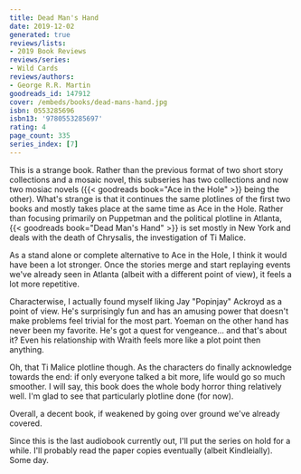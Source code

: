```yaml
---
title: Dead Man's Hand
date: 2019-12-02
generated: true
reviews/lists:
- 2019 Book Reviews
reviews/series:
- Wild Cards
reviews/authors:
- George R.R. Martin
goodreads_id: 147912
cover: /embeds/books/dead-mans-hand.jpg
isbn: 0553285696
isbn13: '9780553285697'
rating: 4
page_count: 335
series_index: [7]
---
```

This is a strange book. Rather than the previous format of two short story collections and a mosaic novel, this subseries has two collections and now two mosiac novels ({{< goodreads book="Ace in the Hole" >}} being the other). What's strange is that it continues the same plotlines of the first two books and mostly takes place at the same time as Ace in the Hole. Rather than focusing primarily on Puppetman and the political plotline in Atlanta, {{< goodreads book="Dead Man's Hand" >}} is set mostly in New York and deals with the death of Chrysalis, the investigation of Ti Malice.  

As a stand alone or complete alternative to Ace in the Hole, I think it would have been a lot stronger. Once the stories merge and start replaying events we've already seen in Atlanta (albeit with a different point of view), it feels a lot more repetitive.  

<!--more-->

Characterwise, I actually found myself liking Jay "Popinjay" Ackroyd as a point of view. He's surprisingly fun and has an amusing power that doesn't make problems feel trivial for the most part. Yoeman on the other hand has never been my favorite. He's got a quest for vengeance... and that's about it? Even his relationship with Wraith feels more like a plot point then anything.  

Oh, that Ti Malice plotline though. As the characters do finally acknowledge towards the end: if only everyone talked a bit more, life would go so much smoother. I will say, this book does the whole body horror thing relatively well. I'm glad to see that particularly plotline done (for now).  

Overall, a decent book, if weakened by going over ground we've already covered.  

Since this is the last audiobook currently out, I'll put the series on hold for a while. I'll probably read the paper copies eventually (albeit Kindleially). Some day.
